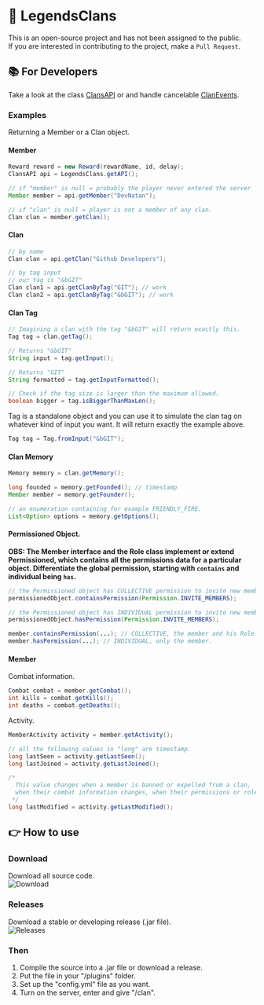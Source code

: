 # 🔰 LegendsClans
This is an open-source project and has not been assigned to the public.\
If you are interested in contributing to the project, make a `Pull Request`.

## 📚 For Developers
Take a look at the class [ClansAPI](https://github.com/DevNatan/LegendsClans/blob/master/src/main/java/me/devnatan/legendsproject/clans/api/ClansAPI.java) or and handle cancelable [ClanEvents](https://github.com/DevNatan/LegendsClans/tree/master/src/main/java/me/devnatan/legendsproject/clans/api/events).

### Examples
Returning a Member or a Clan object.
#### Member
```java
Reward reward = new Reward(rewardName, id, delay);
ClansAPI api = LegendsClans.getAPI();

// if "member" is null = probably the player never entered the server
Member member = api.getMember("DevNatan");

// if "clan" is null = player is not a member of any clan.
Clan clan = member.getClan();
```

#### Clan
```java
// by name
Clan clan = api.getClan("Github Developers");

// by tag input
// our tag is "&bGIT"
Clan clan1 = api.getClanByTag("GIT"); // work
Clan clan2 = api.getClanByTag("&bGIT"); // work
```

#### Clan Tag
```java
// Imagining a clan with the tag "&bGIT" will return exactly this.
Tag tag = clan.getTag();

// Returns "&bGIT"
String input = tag.getInput();

// Returns "GIT"
String formatted = tag.getInputFormatted();

// Check if the tag size is larger than the maximum allowed.
boolean bigger = tag.isBiggerThanMaxLen();
```

Tag is a standalone object and you can use it to simulate the clan tag on whatever kind of input you want.
It will return exactly the example above.
```java
Tag tag = Tag.fromInput("&bGIT");
```

#### Clan Memory
```java
Memory memory = clan.getMemory();

long founded = memory.getFounded(); // timestamp
Member member = memory.getFounder();

// an enumeration containing for example FRIENDLY_FIRE.
List<Option> options = memory.getOptions();
```

#### Permissioned Object.
**OBS: The Member interface and the Role class implement or extend Permissioned, which contains all the permissions data for a particular object. Differentiate the global permission, starting with `contains` and individual being `has`.**
```java
// the Permissioned object has COLLECTIVE permission to invite new members to the clan.
permissionedObject.containsPermission(Permission.INVITE_MEMBERS);

// the Permissioned object has INDIVIDUAL permission to invite new members to the clan.
permissionedObject.hasPermission(Permission.INVITE_MEMBERS);

member.containsPermission(...); // COLLECTIVE, the member and his Role.
member.hasPermission(...); // INDIVIDUAL, only the member.
```

#### Member
Combat information.
```java
Combat combat = member.getCombat();
int kills = combat.getKills();
int deaths = combat.getDeaths();
```

Activity.
```java
MemberActivity activity = member.getActivity();

// all the following values in "long" are timestamp.
long lastSeen = activity.getLastSeen();
long lastJoined = activity.getLastJoined();

/*
  This value changes when a member is banned or expelled from a clan, 
  when their combat information changes, when their permissions or role are changed
 */
long lastModified = activity.getLastModified();
```


## 👉 How to use
### Download
Download all source code.\
![Download](https://i.imgur.com/uAnLeK6.png)


### Releases
Download a stable or developing release (.jar file).\
![Releases](https://i.imgur.com/5aS4JTm.png)

### Then
1. Compile the source into a .jar file or download a release.
2. Put the file in your "/plugins" folder.
3. Set up the "config.yml" file as you want.
4. Turn on the server, enter and give "/clan".
